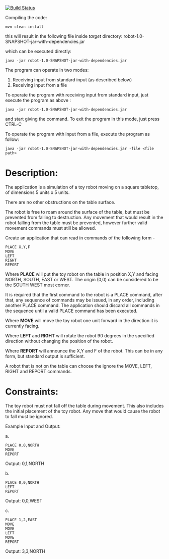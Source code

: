 [![Build Status](https://travis-ci.org/alexwibowo/Robot.png?branch=master)](https://travis-ci.org/alexwibowo/Robot)

Compiling the code:

    mvn clean install

this will result in the following file inside *target* directory:
robot-1.0-SNAPSHOT-jar-with-dependencies.jar

which can be executed directly:

    java -jar robot-1.0-SNAPSHOT-jar-with-dependencies.jar


The program can operate in two modes:

1. Receiving input from standard input (as described below)
2. Receiving input from a file


To operate the program with receiving input from standard input, 
just execute the program as above :

    java -jar robot-1.0-SNAPSHOT-jar-with-dependencies.jar

and start giving the command. To exit the program in this mode, just press CTRL-C

To operate the program with input from a file, execute the program as
follow:

    java -jar robot-1.0-SNAPSHOT-jar-with-dependencies.jar -file <file path>



Description:
============

The application is a simulation of a toy robot moving on a square
tabletop, of dimensions 5 units x 5 units.

There are no other obstructions on the table surface.

The robot is free to roam around the surface of the table, but must be
prevented from falling to destruction.  Any movement that would result
in the robot falling from the table must be prevented, however further
valid movement commands must still be allowed.

Create an application that can read in commands of the following form -

    PLACE X,Y,F
    MOVE
    LEFT
    RIGHT
    REPORT

Where **PLACE** will put the toy robot on the table in position X,Y and
facing NORTH, SOUTH, EAST or WEST.  The origin (0,0) can be considered to
be the SOUTH WEST most corner.

It is required that the first command to the robot is a PLACE command,
after that, any sequence of commands may be issued, in any order, including
another PLACE command.  The application should discard all commands in
the sequence until a valid PLACE command has been executed.

Where **MOVE** will move the toy robot one unit forward in the direction
it is currently facing.

Where **LEFT** and **RIGHT** will rotate the robot 90 degrees in the specified
direction without changing the position of the robot.

Where **REPORT** will announce the X,Y and F of the robot.  This can be
in any form, but standard output is sufficient.

A robot that is not on the table can choose the ignore the MOVE, LEFT,
RIGHT and REPORT commands.

Constraints:
============

The toy robot must not fall off the table during movement.  This also
includes the initial placement of the toy robot.  Any move that would cause
the robot to fall must be ignored.

Example Input and Output:

a.

    PLACE 0,0,NORTH
    MOVE
    REPORT

  Output: 0,1,NORTH

b.

    PLACE 0,0,NORTH
    LEFT
    REPORT

  Output: 0,0,WEST

c.

    PLACE 1,2,EAST
    MOVE
    MOVE
    LEFT
    MOVE
    REPORT

  Output: 3,3,NORTH

